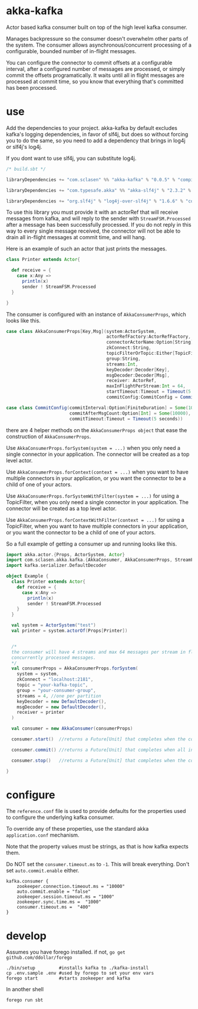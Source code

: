 
akka-kafka
==========

Actor based kafka consumer built on top of the high level kafka consumer.

Manages backpressure so the consumer doesn't overwhelm other parts of the system.
The consumer allows asynchronous/concurrent processing of a configurable, bounded number of in-flight messages.

You can configure the connector to commit offsets at a configurable interval, after a configured number of messages are processed, or simply commit the offsets programatically.
It waits until all in flight messages are processed at commit time, so you know that everything that's committed has been processed.

use
===

Add the dependencies to your project. akka-kafka by default excludes kafka's logging dependencies, in favor of slf4j, but
does so without forcing you to do the same, so you need to add a dependency that brings in log4j or slf4j's log4j.

If you dont want to use slf4j, you can substitute log4j.

```scala
/* build.sbt */

libraryDependencies += "com.sclasen" %% "akka-kafka" % "0.0.5" % "compile"

libraryDependencies += "com.typesafe.akka" %% "akka-slf4j" % "2.3.2" % "compile"

libraryDependencies += "org.slf4j" % "log4j-over-slf4j" % "1.6.6" % "compile"
```

To use this library you must provide it with an actorRef that will receive messages from kafka, and will reply to the sender
with `StreamFSM.Processed` after a message has been successfully processed.  If you do not reply in this way to every single message received, the connector will not be able
to drain all in-flight messages at commit time, and will hang.

Here is an example of such an actor that just prints the messages.

```scala
class Printer extends Actor{

  def receive = {
    case x:Any =>
      println(x)
      sender ! StreamFSM.Processed
  }

}
```

The consumer is configured with an instance of `AkkaConsumerProps`, which looks like this.

```scala
case class AkkaConsumerProps[Key,Msg](system:ActorSystem,
                                      actorRefFactory:ActorRefFactory,
                                      connectorActorName:Option[String],
                                      zkConnect:String,
                                      topicFilterOrTopic:Either[TopicFilter, String],
                                      group:String,
                                      streams:Int,
                                      keyDecoder:Decoder[Key],
                                      msgDecoder:Decoder[Msg],
                                      receiver: ActorRef,
                                      maxInFlightPerStream:Int = 64,
                                      startTimeout:Timeout = Timeout(5 seconds),
                                      commitConfig:CommitConfig = CommitConfig())

case class CommitConfig(commitInterval:Option[FiniteDuration] = Some(10 seconds),
                        commitAfterMsgCount:Option[Int] = Some(10000),
                        commitTimeout:Timeout = Timeout(5 seconds))
```

there are 4 helper methods on the `AkkaConsumerProps object` that ease the construction of  `AkkaConsumerProps`.

Use `AkkaConsumerProps.forSystem(system = ...)` when you only need a single connector in your application. The connector will be created as a top level actor.

Use `AkkaConsumerProps.forContext(context = ...)` when you want to have multiple connectors in your application, or you want the connector to be a child of one of your actors.

Use `AkkaConsumerProps.forSystemWithFilter(system = ...)` for using a TopicFilter, when you only need a single connector in your application. The connector will be created as a top level actor.

Use `AkkaConsumerProps.forContextWithFilter(context = ...)` for using a TopicFilter, when you want to have multiple connectors in your application, or you want the connector to be a child of one of your actors.


So a full example of getting a consumer up and running looks like this.

```scala
import akka.actor.{Props, ActorSystem, Actor}
import com.sclasen.akka.kafka.{AkkaConsumer, AkkaConsumerProps, StreamFSM}
import kafka.serializer.DefaultDecoder

object Example {
  class Printer extends Actor{
    def receive = {
      case x:Any =>
        println(x)
        sender ! StreamFSM.Processed
    }
  }

  val system = ActorSystem("test")
  val printer = system.actorOf(Props[Printer])


  /*
  the consumer will have 4 streams and max 64 messages per stream in flight, for a total of 256
  concurrently processed messages.
  */
  val consumerProps = AkkaConsumerProps.forSystem(
    system = system,
    zkConnect = "localhost:2181",
    topic = "your-kafka-topic",
    group = "your-consumer-group",
    streams = 4, //one per partition
    keyDecoder = new DefaultDecoder(),
    msgDecoder = new DefaultDecoder(),
    receiver = printer
  )

  val consumer = new AkkaConsumer(consumerProps)

  consumer.start()  //returns a Future[Unit] that completes when the connector is started

  consumer.commit() //returns a Future[Unit] that completes when all in-flight messages are processed and offsets are committed.

  consumer.stop()   //returns a Future[Unit] that completes when the connector is stopped.

}
```

configure
=========

The `reference.conf` file is used to provide defaults for the properties used to configure the underlying kafka consumer.

To override any of these properties, use the standard akka `application.conf` mechanism.

Note that the property values must be strings, as that is how kafka expects them.

Do NOT set the `consumer.timeout.ms` to `-1`. This will break everything. Don't set `auto.commit.enable` either.

```
kafka.consumer {
    zookeeper.connection.timeout.ms = "10000"
    auto.commit.enable = "false"
    zookeeper.session.timeout.ms = "1000"
    zookeeper.sync.time.ms =  "1000"
    consumer.timeout.ms =  "400"
}
```



develop
=======

Assumes you have forego installed. if not, `go get github.com/ddollar/forego`

```
./bin/setup         #installs kafka to ./kafka-install
cp .env.sample .env #used by forego to set your env vars
forego start        #starts zookeeper and kafka
```
In another shell

```
forego run sbt
```

